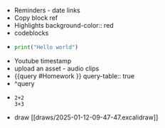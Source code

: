 - Reminders - date links
- Copy block ref
- Highlights
  background-color:: red
- codeblocks
- ```python 
  print("Hello world")
  ```
- Youtube timestamp
- upload an asset - audio clips
- {{query #Homework }}
  query-table:: true
- ^query
- ```calc
  2+2
  3+3
  
  ```
- draw [[draws/2025-01-12-09-47-47.excalidraw]]
